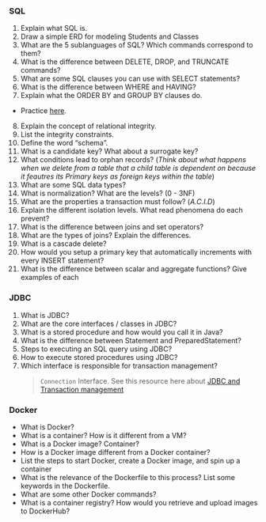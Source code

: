 ### SQL

1.  Explain what SQL is.
2.  Draw a simple ERD for modeling Students and Classes
3.  What are the 5 sublanguages of SQL? Which commands correspond to them?
4.  What is the difference between DELETE, DROP, and TRUNCATE commands?
5.  What are some SQL clauses you can use with SELECT statements?
6.  What is the difference between WHERE and HAVING?
7.  Explain what the ORDER BY and GROUP BY clauses do.
- Practice [here](https://www.w3schools.com/sql/sql_orderby.asp).
8.  Explain the concept of relational integrity.
9.  List the integrity constraints.
10. Define the word “schema”.
11. What is a candidate key? What about a surrogate key?
12. What conditions lead to orphan records? (_Think about what happens when we delete from a table that a child table is dependent on because it feautres its Primary keys as foreign keys within the table_)
13. What are some SQL data types?
14. What is normalization? What are the levels? (0 - 3NF)
15. What are the properties a transaction must follow? (_A.C.I.D_)
16. Explain the different isolation levels. What read phenomena do each prevent?
17. What is the difference between joins and set operators?
18. What are the types of joins? Explain the differences.
19. What is a cascade delete?
20. How would you setup a primary key that automatically increments with every INSERT statement?
21. What is the difference between scalar and aggregate functions? Give examples of each

### JDBC
1. What is JDBC?
2. What are the core interfaces / classes in JDBC?
3. What is a stored procedure and how would you call it in Java?
4. What is the difference between Statement and PreparedStatement?
5. Steps to executing an SQL query using JDBC?
6. How to execute stored procedures using JDBC?
7. Which interface is responsible for transaction management?
   > `Connection` Interface. See this resource here about [JDBC and Transaction management](https://www.javatpoint.com/transaction-management-in-jdbc#:~:text=In%20JDBC%2C%20Connection%20interface%20provides%20methods%20to%20manage%20transaction)

### Docker
* What is Docker?
* What is a container? How is it different from a VM?
* What is a Docker image? Container?
* How is a Docker image different from a Docker container?
* List the steps to start Docker, create a Docker image, and spin up a container
* What is the relevance of the Dockerfile to this process? List some keywords in the Dockerfile.
* What are some other Docker commands?
* What is a container registry? How would you retrieve and upload images to DockerHub?
